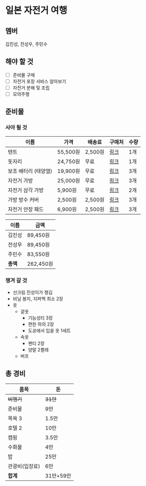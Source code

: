 # 일본 자전거 여행

## 멤버
김진성, 전성우, 주민수

## 해야 할 것
- [ ] 준비물 구매
- [ ] 자전거 포장 서비스 알아보기
- [ ] 자전거 분해 및 조립
- [ ] 모의주행

## 준비물 

### 사야 될 것
이름|가격|배송료|구매처|수량
-|-|-|-|-
텐트|55,500원|2,500원|[링크](http://11st.kr/QR/P/1336351783)|1개
돗자리|24,750원|무료|[링크](https://www.coupang.com/vp/products/6528434)|1개
보조 배터리 (태양열)|19,900원|무료|[링크](http://gmkt.kr/gz6rNm)|3개
자전거 가방|25,000원|무료|[링크](https://www.coupang.com/vp/products/6763475)|3개
자전거 삼각 가방|5,900원|무료|[링크](https://www.coupang.com/vp/products/2553388)|2개
가방 방수 커버|2,500원|2,500원|[링크](https://www.coupang.com/vp/products/21377233)|3개
자전거 안장 패드|6,900원|2,500원|[링크](http://item.gmarket.co.kr/Item?goodscode=205549181&search_keyword)|3개

이름|금액
-|-
김진성|89,450원
전성우|89,450원
주민수|83,550원
**총액**|262,450원

### 챙겨 갈 것
* 선크림 진성이가 챙김
* 비닐 봉지, 지퍼백 최소 2장
* 옷
    * 겉옷
        * 기능성티 3장
        * 편한 하의 2장
        * 도쿄에서 입을 옷 1세트
    * 속옷
        * 팬티 2장
        * 양말 2켤레
    * 버프

## 총 경비
품목|돈
-|-
~~비행기~~|~~31만~~
준비물|9만
목욕 3|1.5만
호텔 2|10만
캠핑|3.5만
수화물|4만
밥|25만
관광비(입장료)|6만 
**합계**|31만+59만